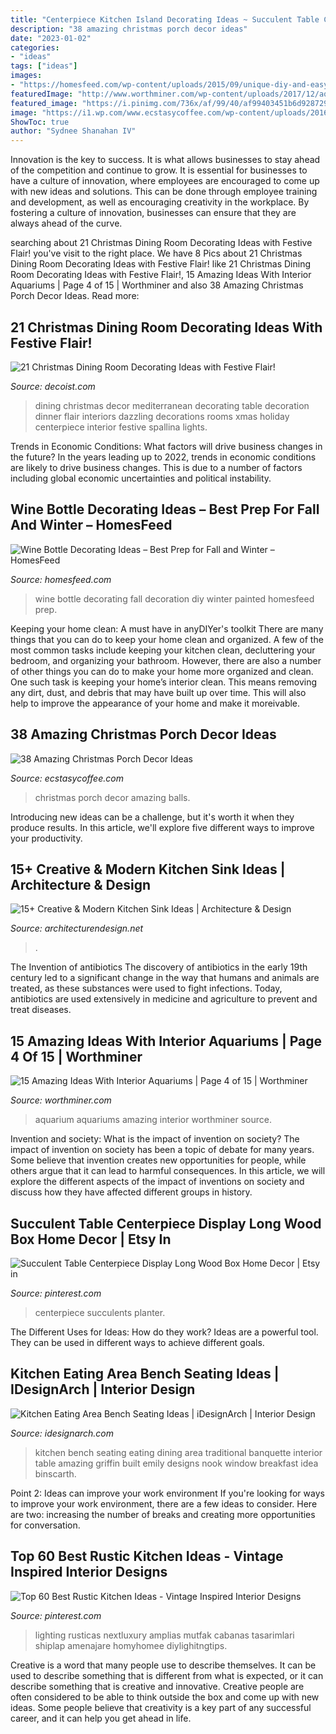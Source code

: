 ```yaml
---
title: "Centerpiece Kitchen Island Decorating Ideas ~ Succulent Table Centerpiece Display Long Wood Box Home Decor"
description: "38 amazing christmas porch decor ideas"
date: "2023-01-02"
categories:
- "ideas"
tags: ["ideas"]
images:
- "https://homesfeed.com/wp-content/uploads/2015/09/unique-diy-and-easy-to-make-wine-bottle-decorating-ideas-painted-in-black-with-fall-spelling-and-quirky-red-plant-decoration.jpg"
featuredImage: "http://www.worthminer.com/wp-content/uploads/2017/12/aquarium-4.jpg"
featured_image: "https://i.pinimg.com/736x/af/99/40/af99403451b6d92872958e3ab9954e19.jpg"
image: "https://i1.wp.com/www.ecstasycoffee.com/wp-content/uploads/2016/10/Fancy-Red-and-Balls.jpg"
ShowToc: true
author: "Sydnee Shanahan IV"
---
```



Innovation is the key to success. It is what allows businesses to stay ahead of the competition and continue to grow. It is essential for businesses to have a culture of innovation, where employees are encouraged to come up with new ideas and solutions. This can be done through employee training and development, as well as encouraging creativity in the workplace. By fostering a culture of innovation, businesses can ensure that they are always ahead of the curve.

	

		
searching about 21 Christmas Dining Room Decorating Ideas with Festive Flair! you've visit to the right place. We have 8 Pics about 21 Christmas Dining Room Decorating Ideas with Festive Flair! like 21 Christmas Dining Room Decorating Ideas with Festive Flair!, 15 Amazing Ideas With Interior Aquariums | Page 4 of 15 | Worthminer and also 38 Amazing Christmas Porch Decor Ideas. Read more:
		
    
## 21 Christmas Dining Room Decorating Ideas With Festive Flair!

<img loading=lazy src="http://cdn.decoist.com/wp-content/uploads/2014/12/Dazzling-Christmas-dining-room-with-Mediterranean-flair.jpg" onerror="this.onerror=null;this.src='https://tse4.mm.bing.net/th?id=OIP.pUfHap0gybd3Vge41sX4yAHaKc&amp;pid=15.1';" alt="21 Christmas Dining Room Decorating Ideas with Festive Flair!">

_Source: decoist.com_

>dining christmas decor mediterranean decorating table decoration dinner flair interiors dazzling decorations rooms xmas holiday centerpiece interior festive spallina lights. 

	

Trends in Economic Conditions: What factors will drive business changes in the future?
In the years leading up to 2022, trends in economic conditions are likely to drive business changes. This is due to a number of factors including global economic uncertainties and political instability.

    
## Wine Bottle Decorating Ideas – Best Prep For Fall And Winter – HomesFeed

<img loading=lazy src="https://homesfeed.com/wp-content/uploads/2015/09/unique-diy-and-easy-to-make-wine-bottle-decorating-ideas-painted-in-black-with-fall-spelling-and-quirky-red-plant-decoration.jpg" onerror="this.onerror=null;this.src='https://tse3.mm.bing.net/th?id=OIP.ikdu7Dlj4On1zJbCFp3_9wHaL6&amp;pid=15.1';" alt="Wine Bottle Decorating Ideas – Best Prep for Fall and Winter – HomesFeed">

_Source: homesfeed.com_

>wine bottle decorating fall decoration diy winter painted homesfeed prep. 

	

Keeping your home clean: A must have in anyDIYer's toolkit
There are many things that you can do to keep your home clean and organized. A few of the most common tasks include keeping your kitchen clean, decluttering your bedroom, and organizing your bathroom. However, there are also a number of other things you can do to make your home more organized and clean. One such task is keeping your home’s interior clean. This means removing any dirt, dust, and debris that may have built up over time. This will also help to improve the appearance of your home and make it moreivable.

    
## 38 Amazing Christmas Porch Decor Ideas

<img loading=lazy src="https://i1.wp.com/www.ecstasycoffee.com/wp-content/uploads/2016/10/Fancy-Red-and-Balls.jpg" onerror="this.onerror=null;this.src='https://tse1.mm.bing.net/th?id=OIP.SLI3zqg2IAH_MA9pexRVdgHaNz&amp;pid=15.1';" alt="38 Amazing Christmas Porch Decor Ideas">

_Source: ecstasycoffee.com_

>christmas porch decor amazing balls. 

	

Introducing new ideas can be a challenge, but it's worth it when they produce results. In this article, we'll explore five different ways to improve your productivity.

    
## 15+ Creative &amp; Modern Kitchen Sink Ideas | Architecture &amp; Design

<img loading=lazy src="https://cdn.architecturendesign.net/wp-content/uploads/2015/08/AD-Creative-Modern-Kitchen-Sink-Ideas-09.jpg" onerror="this.onerror=null;this.src='https://tse4.mm.bing.net/th?id=OIP.Fx8z1IFagmnAMomeBRsZ1AHaMW&amp;pid=15.1';" alt="15+ Creative &amp; Modern Kitchen Sink Ideas | Architecture &amp; Design">

_Source: architecturendesign.net_

>. 

	

The Invention of antibiotics
The discovery of antibiotics in the early 19th century led to a significant change in the way that humans and animals are treated, as these substances were used to fight infections. Today, antibiotics are used extensively in medicine and agriculture to prevent and treat diseases.

    
## 15 Amazing Ideas With Interior Aquariums | Page 4 Of 15 | Worthminer

<img loading=lazy src="http://www.worthminer.com/wp-content/uploads/2017/12/aquarium-4.jpg" onerror="this.onerror=null;this.src='https://tse2.mm.bing.net/th?id=OIP.-NtFlA2ernCj172a3sOBkAHaJ4&amp;pid=15.1';" alt="15 Amazing Ideas With Interior Aquariums | Page 4 of 15 | Worthminer">

_Source: worthminer.com_

>aquarium aquariums amazing interior worthminer source. 

	

Invention and society: What is the impact of invention on society?
The impact of invention on society has been a topic of debate for many years. Some believe that invention creates new opportunities for people, while others argue that it can lead to harmful consequences. In this article, we will explore the different aspects of the impact of inventions on society and discuss how they have affected different groups in history.

    
## Succulent Table Centerpiece Display Long Wood Box Home Decor | Etsy In

<img loading=lazy src="https://i.pinimg.com/736x/af/99/40/af99403451b6d92872958e3ab9954e19.jpg" onerror="this.onerror=null;this.src='https://tse4.mm.bing.net/th?id=OIP.hOlwc-a9bWU-zBgbL5Lg-wHaLH&amp;pid=15.1';" alt="Succulent Table Centerpiece Display Long Wood Box Home Decor | Etsy in">

_Source: pinterest.com_

>centerpiece succulents planter. 

	

The Different Uses for Ideas: How do they work?
Ideas are a powerful tool. They can be used in different ways to achieve different goals.

    
## Kitchen Eating Area Bench Seating Ideas | IDesignArch | Interior Design

<img loading=lazy src="https://www.idesignarch.com/wp-content/uploads/Kitchen-Bench-Seating-Ideas_8.jpg" onerror="this.onerror=null;this.src='https://tse3.mm.bing.net/th?id=OIP.Ti7eAF9qtKxf-H3s9y6HzAHaJ4&amp;pid=15.1';" alt="Kitchen Eating Area Bench Seating Ideas | iDesignArch | Interior Design">

_Source: idesignarch.com_

>kitchen bench seating eating dining area traditional banquette interior table amazing griffin built emily designs nook window breakfast idea binscarth. 

	

Point 2: Ideas can improve your work environment
If you're looking for ways to improve your work environment, there are a few ideas to consider. Here are two: increasing the number of breaks and creating more opportunities for conversation.

    
## Top 60 Best Rustic Kitchen Ideas - Vintage Inspired Interior Designs

<img loading=lazy src="https://i.pinimg.com/736x/6e/86/58/6e8658300153493e274393c2e515f422.jpg" onerror="this.onerror=null;this.src='https://tse1.mm.bing.net/th?id=OIP.hRrX5jw3JjCRYhx5EtPfrQAAAA&amp;pid=15.1';" alt="Top 60 Best Rustic Kitchen Ideas - Vintage Inspired Interior Designs">

_Source: pinterest.com_

>lighting rusticas nextluxury amplias mutfak cabanas tasarimlari shiplap amenajare homyhomee diylighitngtips. 

	

Creative is a word that many people use to describe themselves. It can be used to describe something that is different from what is expected, or it can describe something that is creative and innovative. Creative people are often considered to be able to think outside the box and come up with new ideas. Some people believe that creativity is a key part of any successful career, and it can help you get ahead in life.

